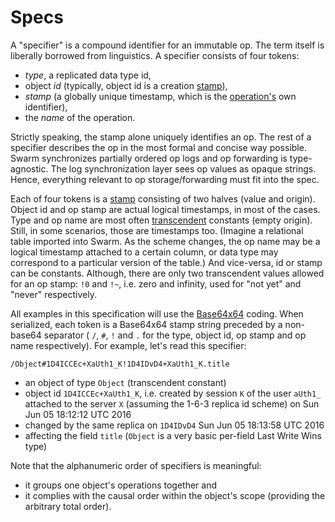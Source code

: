  # Specs #

A "specifier" is a compound identifier for an immutable op.
The term itself is liberally borrowed from linguistics.
A specifier consists of four tokens:

* *type*, a replicated data type id,
* object *id* (typically, object id is a creation [stamp](stamp.md)),
* *stamp* (a globally unique timestamp, which is the [operation's](op.md) own identifier),
* the *name* of the operation.

Strictly speaking, the stamp alone uniquely identifies an op.
The rest of a specifier describes the op in the most formal and concise way possible.
Swarm synchronizes partially ordered op logs and op forwarding is type-agnostic.
The log synchronization layer sees op values as opaque strings.
Hence, everything relevant to op storage/forwarding must fit into the spec.

Each of four tokens is a [stamp](stamp.md) consisting of two halves (value and origin).
Object id and op stamp are actual logical timestamps, in most of the cases.
Type and op name are most often [transcendent](stamp.md) constants (empty origin).
Still, in some scenarios, those are timestamps too.
(Imagine a relational table imported into Swarm.
As the scheme changes, the op name may be a logical timestamp attached to a certain column, or data type may correspond to a particular version of the table.)
And vice-versa, id or stamp can be constants.
Although, there are only two transcendent values allowed for an op stamp: `!0` and `!~`, i.e. zero and infinity, used for "not yet" and "never" respectively.

All examples in this specification will use the [Base64x64](64x64.md) coding.
When serialized, each token is a Base64x64 stamp string preceded by a non-base64 separator ( `/`, `#`, `!` and `.` for the type, object id, op stamp and op name respectively).
For example, let's read this specifier:

    /Object#1D4ICCEc+XaUth1_K!1D4IDvD4+XaUth1_K.title

* an object of type `Object` (transcendent constant)
* object id `1D4ICCEc+XaUth1_K`, i.e. created by session `K` of the user `aUth1_` attached to the server `X` (assuming the 1-6-3 replica id scheme) on Sun Jun 05 18:12:12 UTC 2016
* changed by the same replica on `1D4IDvD4` Sun Jun 05 18:13:58 UTC 2016
* affecting the field `title` (`Object` is a very basic per-field Last Write Wins type)

Note that the alphanumeric order of specifiers is meaningful:
* it groups one object's operations together and
* it complies with the causal order within the object's scope (providing the arbitrary total order).
